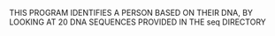 THIS PROGRAM IDENTIFIES A PERSON BASED ON THEIR DNA, BY LOOKING AT 20 DNA SEQUENCES PROVIDED IN THE seq DIRECTORY

